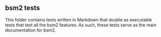 bsm2 tests
----------

This folder contains tests written in Markdown that double as executable tests that test all the bsm2 features. As such, these tests serve as the main documentation for bsm2.